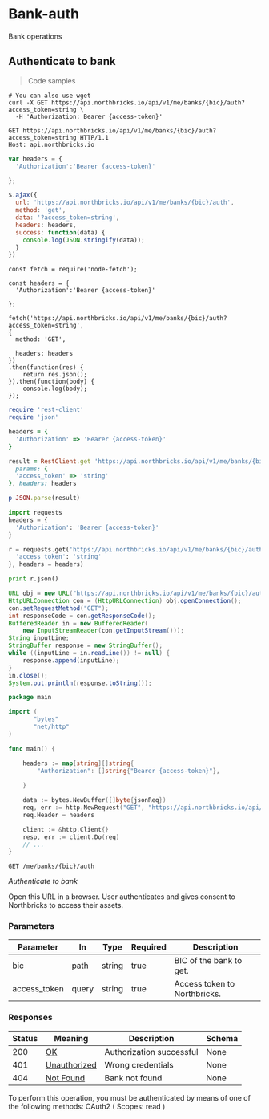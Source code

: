 <h1 id="Northbricks-Bank-API-Bank-auth">Bank-auth</h1>

Bank operations

## Authenticate to bank

> Code samples

```shell
# You can also use wget
curl -X GET https://api.northbricks.io/api/v1/me/banks/{bic}/auth?access_token=string \
  -H 'Authorization: Bearer {access-token}'

```

```http
GET https://api.northbricks.io/api/v1/me/banks/{bic}/auth?access_token=string HTTP/1.1
Host: api.northbricks.io

```

```javascript
var headers = {
  'Authorization':'Bearer {access-token}'

};

$.ajax({
  url: 'https://api.northbricks.io/api/v1/me/banks/{bic}/auth',
  method: 'get',
  data: '?access_token=string',
  headers: headers,
  success: function(data) {
    console.log(JSON.stringify(data));
  }
})

```

```javascript--nodejs
const fetch = require('node-fetch');

const headers = {
  'Authorization':'Bearer {access-token}'

};

fetch('https://api.northbricks.io/api/v1/me/banks/{bic}/auth?access_token=string',
{
  method: 'GET',

  headers: headers
})
.then(function(res) {
    return res.json();
}).then(function(body) {
    console.log(body);
});

```

```ruby
require 'rest-client'
require 'json'

headers = {
  'Authorization' => 'Bearer {access-token}'
}

result = RestClient.get 'https://api.northbricks.io/api/v1/me/banks/{bic}/auth',
  params: {
  'access_token' => 'string'
}, headers: headers

p JSON.parse(result)

```

```python
import requests
headers = {
  'Authorization': 'Bearer {access-token}'
}

r = requests.get('https://api.northbricks.io/api/v1/me/banks/{bic}/auth', params={
  'access_token': 'string'
}, headers = headers)

print r.json()

```

```java
URL obj = new URL("https://api.northbricks.io/api/v1/me/banks/{bic}/auth?access_token=string");
HttpURLConnection con = (HttpURLConnection) obj.openConnection();
con.setRequestMethod("GET");
int responseCode = con.getResponseCode();
BufferedReader in = new BufferedReader(
    new InputStreamReader(con.getInputStream()));
String inputLine;
StringBuffer response = new StringBuffer();
while ((inputLine = in.readLine()) != null) {
    response.append(inputLine);
}
in.close();
System.out.println(response.toString());

```

```go
package main

import (
       "bytes"
       "net/http"
)

func main() {

    headers := map[string][]string{
        "Authorization": []string{"Bearer {access-token}"},
        
    }

    data := bytes.NewBuffer([]byte{jsonReq})
    req, err := http.NewRequest("GET", "https://api.northbricks.io/api/v1/me/banks/{bic}/auth", data)
    req.Header = headers

    client := &http.Client{}
    resp, err := client.Do(req)
    // ...
}

```

`GET /me/banks/{bic}/auth`

*Authenticate to bank*

Open this URL in a browser. User authenticates and gives consent to Northbricks to access their assets.

<h3 id="authentication-to-bank-parameters">Parameters</h3>

|Parameter|In|Type|Required|Description|
|---|---|---|---|---|
|bic|path|string|true|BIC of the bank to get.|
|access_token|query|string|true|Access token to Northbricks.|

<h3 id="authentication-to-bank-responses">Responses</h3>

|Status|Meaning|Description|Schema|
|---|---|---|---|
|200|[OK](https://tools.ietf.org/html/rfc7231#section-6.3.1)|Authorization successful|None|
|401|[Unauthorized](https://tools.ietf.org/html/rfc7235#section-3.1)|Wrong credentials|None|
|404|[Not Found](https://tools.ietf.org/html/rfc7231#section-6.5.4)|Bank not found|None|

<aside class="warning">
To perform this operation, you must be authenticated by means of one of the following methods:
OAuth2 ( Scopes: read )
</aside>
